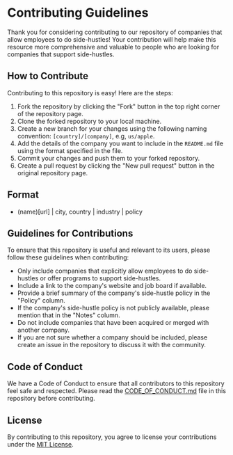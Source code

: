 # Contributing Guidelines

Thank you for considering contributing to our repository of companies that allow employees to do side-hustles! Your contribution will help make this resource more comprehensive and valuable to people who are looking for companies that support side-hustles.

## How to Contribute

Contributing to this repository is easy! Here are the steps:

1. Fork the repository by clicking the "Fork" button in the top right corner of the repository page.
2. Clone the forked repository to your local machine.
3. Create a new branch for your changes using the following naming convention: `[country]/[company]`, e.g, `us/apple`.
4. Add the details of the company you want to include in the `README.md` file using the format specified in the file.
5. Commit your changes and push them to your forked repository.
6. Create a pull request by clicking the "New pull request" button in the original repository page.


## Format

- (name)[url] | city, country | industry | policy 

## Guidelines for Contributions

To ensure that this repository is useful and relevant to its users, please follow these guidelines when contributing:

- Only include companies that explicitly allow employees to do side-hustles or offer programs to support side-hustles.
- Include a link to the company's website and job board if available.
- Provide a brief summary of the company's side-hustle policy in the "Policy" column.
- If the company's side-hustle policy is not publicly available, please mention that in the "Notes" column.
- Do not include companies that have been acquired or merged with another company.
- If you are not sure whether a company should be included, please create an issue in the repository to discuss it with the community.

## Code of Conduct

We have a Code of Conduct to ensure that all contributors to this repository feel safe and respected. Please read the [CODE_OF_CONDUCT.md](./CODE_OF_CONDUCT.md) file in this repository before contributing.

## License

By contributing to this repository, you agree to license your contributions under the [MIT License](./LICENSE).
